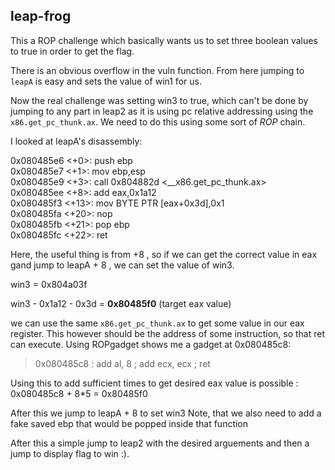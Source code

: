 ## leap-frog

This a ROP challenge which basically wants us to set three boolean values to true in order to get the flag.

There is an obvious overflow in the vuln function. From here jumping to `leapA` is easy and sets the value of win1 for us.

Now the real challenge was setting win3 to true, which can't be done by jumping to any part in leap2 as it is using pc relative addressing using the `x86.get_pc_thunk.ax`. We need to do this using some sort of *ROP* chain.

I looked at leapA's disassembly:

0x080485e6 <+0>:		push   ebp  
0x080485e7 <+1>:		mov    ebp,esp  
0x080485e9 <+3>:		call   0x804882d <\_\_x86.get\_pc\_thunk.ax>  
0x080485ee <+8>:		add    eax,0x1a12  
0x080485f3 <+13>:	mov    BYTE PTR [eax+0x3d],0x1  
0x080485fa <+20>:	nop  
0x080485fb <+21>:	pop    ebp  
0x080485fc <+22>:	ret  

Here, the useful thing is from +8 , so if we can get the correct value in eax gand jump to leapA + 8 , we can set the value of win3.

win3 = 0x804a03f

win3 - 0x1a12 - 0x3d = **0x80485f0** (target eax value)

we can use the same `x86.get_pc_thunk.ax` to get some value in our eax register. This however should be the address of some instruction, so that ret can execute. Using ROPgadget shows me a gadget at 0x080485c8:
> 0x080485c8 : add al, 8 ; add ecx, ecx ; ret

Using this to add sufficient times to get desired eax value is possible : 0x080485c8 + 8\*5 =  0x80485f0

After this we jump to leapA + 8 to set win3
Note, that we also need to add a fake saved ebp that would be popped inside that function

After this a simple jump to leap2 with the desired arguements and then a jump to display flag to win :).

